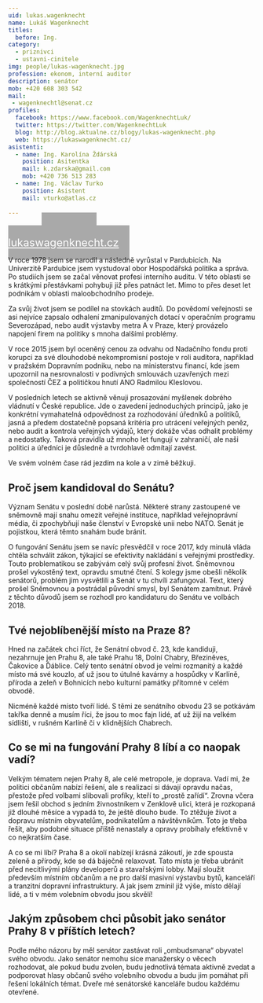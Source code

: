 ```yaml
---
uid: lukas.wagenknecht
name: Lukáš Wagenknecht 
titles:
  before: Ing.
category:  
  - priznivci
  - ustavni-cinitele
img: people/lukas-wagenknecht.jpg  
profession: ekonom, interní auditor
description: senátor
mob: +420 608 303 542
mail: 
 - wagenknechtl@senat.cz
profiles:
  facebook: https://www.facebook.com/WagenknechtLuk/
  twitter: https://twitter.com/WagenknechtLuk
  blog: http://blog.aktualne.cz/blogy/lukas-wagenknecht.php
  web: https://lukaswagenknecht.cz/
asistenti:
  - name: Ing. Karolína Ždárská
    position: Asitentka
    mail: k.zdarska@gmail.com
    mob: +420 736 513 283
  - name: Ing. Václav Turko
    position: Asistent
    mail: vturko@atlas.cz
  
---
```



<div class="row">
  <div class="medium-12 large-12 columns">
    <div id="tlacitko" style="    text-align: center;">
        <a href="https://lukaswagenknecht.cz" target="_blank" style="width: 350px; margin-top: 10px; text-align: center; padding: 22px; font-size: 22px; background-color: #A9A9A9;border-color: #5cb85c; color: white;" class="c-cta-button c-cta-button--primary">
          Přejdi na
          <br>
          lukaswagenknecht.cz
        </a>
    </div>
  </div>
</div>
<p></p>


V roce 1978 jsem se narodil a následně vyrůstal v Pardubicích. Na Univerzitě Pardubice jsem vystudoval obor Hospodářská politika a správa. Po studiích jsem se začal věnovat profesi interního auditu. V této oblasti se s krátkými přestávkami pohybuji již přes patnáct let. Mimo to přes deset let podnikám v oblasti maloobchodního prodeje.

Za svůj život jsem se podílel na stovkách auditů. Do povědomí veřejnosti se asi nejvíce zapsalo odhalení zmanipulovaných dotací v operačním programu Severozápad, nebo audit výstavby metra A v Praze, který provázelo napojení firem na politiky s mnoha dalšími problémy.

V roce 2015 jsem byl oceněný cenou za odvahu od Nadačního fondu proti korupci za své dlouhodobé nekompromisní postoje v roli auditora, například v pražském Dopravním podniku, nebo na ministerstvu financí, kde jsem upozornil na nesrovnalosti v podivných smlouvách uzavřených mezi společností ČEZ a političkou hnutí ANO Radmilou Kleslovou.

V posledních letech se aktivně věnuji prosazování myšlenek dobrého vládnutí v České republice. Jde o zavedení jednoduchých principů, jako je konkrétní vymahatelná odpovědnost za rozhodování úředníků a politiků, jasná a předem dostatečně popsaná kritéria pro utrácení veřejných peněz, nebo audit a kontrola veřejných výdajů, který dokáže včas odhalit problémy a nedostatky. Taková pravidla už mnoho let fungují v zahraničí, ale naši politici a úředníci je důsledně a tvrdohlavě odmítají zavést.

Ve svém volném čase rád jezdím na kole a v zimě běžkuji.


## Proč jsem kandidoval do Senátu?

Význam Senátu v poslední době narůstá. Některé strany zastoupené ve 
sněmovně mají snahu omezit veřejné instituce, například veřejnoprávní 
média, či zpochybňují naše členství v Evropské unii nebo NATO. Senát je 
pojistkou, která těmto snahám bude bránit. 

O fungování Senátu jsem se navíc přesvědčil v roce 2017, kdy minulá 
vláda chtěla schválit zákon, týkající se efektivity nakládání s veřejnými 
prostředky. Touto problematikou se zabývám celý svůj profesní život. 
Sněmovnou prošel vykostěný text, opravdu smutné čtení. S kolegy jsme obešli 
několik senátorů, problém jim vysvětlili a Senát v tu chvíli 
zafungoval. Text, který prošel Sněmovnou a postrádal původní smysl, byl 
Senátem zamítnut. Právě z těchto důvodů jsem se rozhodl pro kandidaturu do 
Senátu ve volbách 2018. 

 
## Tvé nejoblíbenější místo na Praze 8?

Hned na začátek chci říct, že Senátní obvod č. 23, kde kandiduji, 
nezahrnuje jen Prahu 8, ale také Prahu 18, Dolní Chabry, Březiněves, 
Čakovice a Ďáblice. Celý tento senátní obvod je velmi rozmanitý a každé 
místo má své kouzlo, ať už jsou to útulné kavárny a hospůdky v Karlíně, 
příroda a zeleň v Bohnicích nebo kulturní památky přítomné v celém obvodě. 

Nicméně každé místo tvoří lidé. S těmi ze senátního obvodu 23 se potkávám 
takřka denně a musím říci, že jsou to moc fajn lidé, ať už žijí na velkém 
sídlišti, v rušném Karlíně či v klidnějších Chabrech. 

## Co se mi na fungování Prahy 8 líbí a co naopak vadí?

Velkým tématem nejen Prahy 8, ale celé metropole, je doprava. Vadí mi, že 
politici občanům nabízí řešení, ale s realizací si dávají opravdu načas, 
přestože před volbami slibovali profíky, kteří to „prostě zařídí“. Zrovna 
včera jsem řešil obchod s jedním živnostníkem v Zenklově ulici, která je 
rozkopaná již dlouhé měsíce a vypadá to, že ještě dlouho bude. To ztěžuje 
život a dopravu místním obyvatelům, podnikatelům a návštěvníkům. Toto je 
třeba řešit, aby podobné situace příště nenastaly a opravy probíhaly
efektivně v co nejkratším čase. 

A co se mi líbí? Praha 8 a okolí nabízejí krásná zákoutí, je zde spousta 
zeleně a přírody, kde se dá báječně relaxovat. Tato místa je třeba ubránit 
před necitlivými plány developerů a stavařskými lobby. Mají sloužit 
především místním občanům a ne pro další masivní výstavbu bytů, kanceláří a 
tranzitní dopravní infrastruktury. A jak jsem zmínil již výše, místo 
dělají lidé, a ti v mém volebním obvodu jsou skvělí! 

## Jakým způsobem chci působit jako senátor Prahy 8 v příštích letech?

Podle mého názoru by měl senátor zastávat roli „ombudsmana“ obyvatel svého 
obvodu. Jako senátor nemohu sice manažersky o věcech rozhodovat, ale pokud 
budu zvolen, budu jednotlivá témata aktivně zvedat a podporovat hlasy 
občanů svého volebního obvodu a budu jim pomáhat při řešení lokálních 
témat. Dveře mé senátorské kanceláře budou každému otevřené. 

